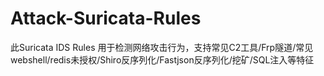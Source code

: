 # Attack-Suricata-Rules
此Suricata IDS Rules 用于检测网络攻击行为，支持常见C2工具/Frp隧道/常见webshell/redis未授权/Shiro反序列化/Fastjson反序列化/挖矿/SQL注入等特征
